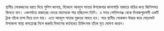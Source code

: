 স্থানীয় লোকজনের বরাত দিয়ে পুলিশ জানায়, বিকেলে আবদুস সাত্তার উপজেলার কানাগাড়ি বাজারে বাড়ির জন্য জিনিসপত্র কিনতে যান। একপর্যায়ে বাজারের ভেতর মহাসড়ক পার হচ্ছিলেন তিনি। এ সময় গোবিন্দগঞ্জ থেকে দিনাজপুরগামী একটি ট্রাক তাঁকে চাপা দিয়ে চলে যায়। এতে আবদুস সাত্তার গুরুতর আহত হন। পরে স্থানীয় লোকজন উদ্ধার করে ঘোড়াঘাট উপজেলা স্বাস্থ্য কমপ্লেক্সে নিলে জরুরি বিভাগের কর্তব্যরত চিকিৎসক তাঁকে মৃত ঘোষণা করেন।
